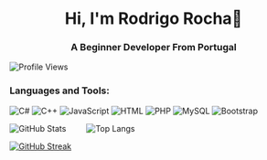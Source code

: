 
<h1 align="center">Hi, I'm Rodrigo Rocha👋</h1>

<h3 align="center">A Beginner Developer From Portugal</h3>

![Profile Views](https://komarev.com/ghpvc/?username=RodrigoRocha10&color=brightblue)


<h3>Languages and Tools:</h3>

![C#](https://img.shields.io/badge/C%23-239120?logo=c-sharp&logoColor=white) ![C++](https://img.shields.io/badge/C++-00599C?logo=c%2B%2B&logoColor=white)  ![JavaScript](https://img.shields.io/badge/JavaScript-F7DF1E?logo=javascript&logoColor=black)   ![HTML](https://img.shields.io/badge/HTML5-E34F26?logo=html5&logoColor=white)   ![PHP](https://img.shields.io/badge/PHP-777BB4?logo=php&logoColor=white)   ![MySQL](https://img.shields.io/badge/MySQL-4479A1?logo=mysql&logoColor=white)  ![Bootstrap](https://img.shields.io/badge/Bootstrap-563D7C?logo=bootstrap&logoColor=white)




  
  


![GitHub Stats](https://github-readme-stats.vercel.app/api?username=RodrigoRocha10&show_icons=true) &nbsp; &nbsp;  &nbsp; &nbsp; ![Top Langs](https://github-readme-stats.vercel.app/api/top-langs/?username=RodrigoRocha10&layout=compact)





[![GitHub Streak](https://github-readme-streak-stats.herokuapp.com?user=RodrigoRocha10)](https://git.io/streak-stats)
<!--
**RodrigoRocha10/RodrigoRocha10** is a ✨ _special_ ✨ repository because its `README.md` (this file) appears on your GitHub profile.

<h3>Languages and Tools:</h3>




[![GitHub Streak](https://github-readme-streak-stats.herokuapp.com?user=RodrigoRocha10)](https://git.io/streak-stats)
Here are some ideas to get you started:

- 🔭 I’m currently working on ...
- 🌱 I’m currently learning ...
- 👯 I’m looking to collaborate on ...
- 🤔 I’m looking for help with ...
- 💬 Ask me about ...
- 📫 How to reach me: ...
- 😄 Pronouns: ...
- ⚡ Fun fact: ...
-->
